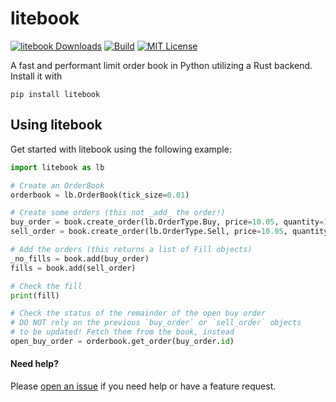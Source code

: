 # litebook

[![litebook Downloads](https://static.pepy.tech/personalized-badge/litebook?period=total&units=international_system&left_color=grey&right_color=blue&left_text=Downloads)](https://pepy.tech/project/litebook) [![Build](https://github.com/pnxenopoulos/litebook/actions/workflows/build.yml/badge.svg)](https://github.com/pnxenopoulos/litebook/actions/workflows/build.yml) [![MIT License](https://img.shields.io/badge/license-MIT-lightgrey)](https://github.com/pnxenopoulos/litebook/blob/main/LICENSE)

A fast and performant limit order book in Python utilizing a Rust backend. Install it with

```shell
pip install litebook
```

## Using litebook
Get started with litebook using the following example:

```python
import litebook as lb

# Create an OrderBook
orderbook = lb.OrderBook(tick_size=0.01)

# Create some orders (this not _add_ the order!)
buy_order = book.create_order(lb.OrderType.Buy, price=10.05, quantity=10.0)
sell_order = book.create_order(lb.OrderType.Sell, price=10.05, quantity=5.0)

# Add the orders (this returns a list of Fill objects)
_no_fills = book.add(buy_order)
fills = book.add(sell_order)

# Check the fill
print(fill)

# Check the status of the remainder of the open buy order
# DO NOT rely on the previous `buy_order` or `sell_order` objects
# to be updated! Fetch them from the book, instead
open_buy_order = orderbook.get_order(buy_order.id)
```

#### Need help?
Please [open an issue](https://github.com/pnxenopoulos/litebook/issues) if you need help or have a feature request.